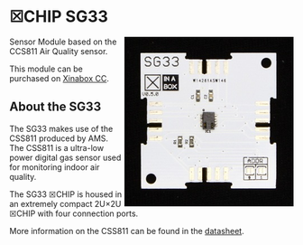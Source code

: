 # ☒CHIP SG33 
<img src="extras/SG33 V0.5.0.JPG" width="300" align="right">
Sensor Module based on the CCS811 Air Quality sensor.

This module can be purchased on [Xinabox CC](https://xinabox.cc/products/SG33/).

## About the SG33
The SG33 makes use of the CSS811 produced by AMS. The CSS811 is a ultra-low power digital gas sensor used for monitoring indoor air quality.

The SG33 ☒CHIP is housed in an extremely compact 2U×2U ☒CHIP with four connection ports.

More information on the CSS811 can be found in the [datasheet](http://ams.com/eng/content/download/951091/2269479/471718).

